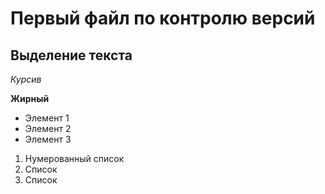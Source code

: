 # Первый файл по контролю версий

## Выделение текста 

*Курсив*


**Жирный**

* Элемент 1
* Элемент 2
* Элемент 3


1. Нумерованный список
2. Список
3. Список